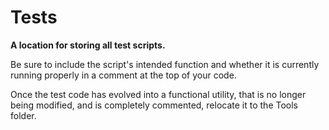 # Tests
__A location for storing all test scripts.__

Be sure to include the script's intended function and whether it is currently running properly in a comment at the top of your code.

Once the test code has evolved into a functional utility, that is no longer being modified, and is completely commented, relocate it to the Tools folder.
